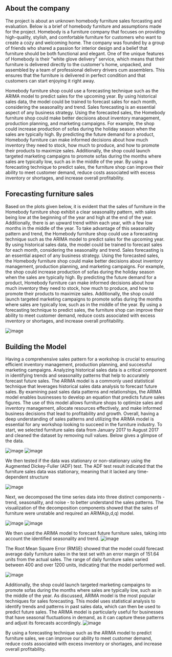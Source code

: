 ## About the company
The project is about an unknown homebody furniture sales forcasting and evaluation. Below is a brief of homebody furniture and assumptions made for the project.
Homebody is a furniture company that focuses on providing high-quality, stylish, and comfortable furniture for customers who want to create a cozy and welcoming home. The company was founded by a group of friends who shared a passion for interior design and a belief that furniture should be both functional and elegant.
One of the unique features of Homebody is their "white glove delivery" service, which means that their furniture is delivered directly to the customer's home, unpacked, and assembled by a team of professional delivery drivers cum assemblers. This ensures that the furniture is delivered in perfect condition and that customers can start enjoying it right away.

Homebody furniture shop could use a forecasting technique such as the ARIMA model to predict sales for the upcoming year. By using historical sales data, the model could be trained to forecast 
sales for each month, considering the seasonality and trend. Sales forecasting is an essential aspect of any business strategy. Using the forecasted sales, the Homebody furniture shop could make better decisions about inventory management, production planning, and marketing campaigns. For example, the shop could increase production of sofas during the holiday season when the sales are typically high. 
By predicting the future demand for a product, Homebody furniture can make informed decisions about how much inventory they need to stock, how much to produce, and how to promote their products to maximize sales. Additionally, the shop could launch targeted marketing campaigns to promote sofas during the months where sales are typically low, such as in the middle of the year.
By using a forecasting technique to predict sales, the furniture shop can improve their ability to meet customer demand, reduce costs associated with excess inventory or shortages, and increase overall profitability.

## Forecasting furniture sales
Based on the plots given below, it is evident that the sales of furniture in the Homebody furniture shop exhibit a clear seasonality pattern, with sales being low at the beginning of the year and high at the end of the year. Additionally, there is an upward trend within each year, with a few low months in the middle of the year. To take advantage of this seasonality pattern and trend, the Homebody furniture shop could use a forecasting technique such as the ARIMA model to predict sales for the upcoming year. By using historical sales data, the model could be trained to forecast 
sales for each month, considering the seasonality and trend. Sales forecasting is an essential aspect of any business strategy. Using the forecasted sales, the Homebody furniture shop could make better decisions about inventory management, production planning, and marketing campaigns. For example, the shop could increase production of sofas during the holiday season when the sales are typically high. 
By predicting the future demand for a product, Homebody furniture can make informed decisions about how much inventory they need to stock, how much to produce, and how to promote their products to maximize sales. Additionally, the shop could launch targeted marketing campaigns to promote sofas during the months where sales are typically low, such as in the middle of the year.
By using a forecasting technique to predict sales, the furniture shop can improve their ability to meet customer demand, reduce costs associated with excess inventory or shortages, and increase overall profitability.

![image](https://github.com/saichaithanya6/Supply-Chain-project/assets/111531760/8f133c4b-0e9e-4ff6-8689-f774b2afbc07)


## Building the Model
Having a comprehensive sales pattern for a workshop is crucial to ensuring efficient inventory management, production planning, and successful marketing campaigns. Analyzing historical sales data is a critical component in identifying trends and seasonality patterns that help to accurately forecast future sales. The ARIMA model is a commonly used statistical technique that leverages historical sales data analysis to forecast future sales. By examining past sales data patterns and relationships, the ARIMA model enables businesses to develop an equation that predicts future sales figures. The use of this model allows furniture shops to optimize sales and inventory management, allocate resources effectively, and make informed business decisions that lead to profitability and growth. Overall, having a deep understanding of sales patterns and utilizing the ARIMA model is essential for any workshop looking to succeed in the furniture industry.
To start, we selected furniture sales data from January 2017 to August 2017 and cleaned the dataset by removing null values. Below gives a glimpse of the data.

![image](https://github.com/saichaithanya6/Supply-Chain-project/assets/111531760/af1d5e10-e24f-42ab-a295-2142929ce789) ![image](https://github.com/saichaithanya6/Supply-Chain-project/assets/111531760/9a1af02a-c864-4f79-aef7-7a08b45c3341)


We then tested if the data was stationary or non-stationary using the Augmented Dickey-Fuller (ADF) test. The ADF test result indicated that the furniture sales data was stationary, meaning that it lacked any time-dependent structure

![image](https://github.com/saichaithanya6/Supply-Chain-project/assets/111531760/4e7e3ced-03e5-45d9-b1fa-b71f4382017f)

Next, we decomposed the time series data into three distinct components - trend, seasonality, and noise - to better understand the sales patterns. The visualization of the decomposition components showed that the sales of furniture were unstable and required an ARIMA(p,d,q) model.

![image](https://github.com/saichaithanya6/Supply-Chain-project/assets/111531760/344b1092-5bc2-452c-ae07-7b2d4309d080)                ![image](https://github.com/saichaithanya6/Supply-Chain-project/assets/111531760/a72bce0e-03e4-41eb-a980-77f155d97b56)


We then used the ARIMA model to forecast future furniture sales, taking into account the identified seasonality and trend.
![image](https://github.com/saichaithanya6/Supply-Chain-project/assets/111531760/f9ef6135-57cf-4f64-8bb3-a6305bedcb00)


The Root Mean Square Error (RMSE) showed that the model could forecast average daily furniture sales in the test set with an error margin of 151.64 units from the actual sales. The range of daily furniture sales varied between 400 and over 1200 units, indicating that the model performed well.

![image](https://github.com/saichaithanya6/Supply-Chain-project/assets/111531760/3fc1d591-8148-468e-80b7-f20fea0688c8)

Additionally, the shop could launch targeted marketing campaigns to promote sofas during the months where sales are typically low, such as in the middle of the year.
As discussed, ARIMA model is the most popular techniques for sales forecasting. This model uses statistical analysis to identify trends and patterns in past sales data, which can then be used to predict future sales. The ARIMA model is particularly useful for businesses that have seasonal fluctuations in demand, as it can capture these patterns and adjust its forecasts accordingly.
![image](https://github.com/saichaithanya6/Supply-Chain-project/assets/111531760/d37ed984-6247-4a43-bc2a-978341cc898b)

By using a forecasting technique such as the ARIMA model to predict furniture sales, we can improve our ability to meet customer demand, reduce costs associated with excess inventory or shortages, and increase overall profitability.










